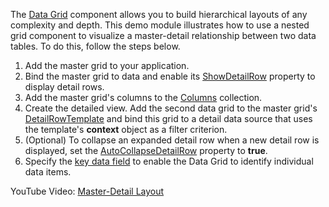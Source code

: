 The [Data Grid](https://docs.devexpress.com/Blazor/DevExpress.Blazor.DxDataGrid-1) component allows you to build hierarchical layouts of any complexity and depth. This demo module illustrates how to use a nested grid component to visualize a master-detail relationship between two data tables. To do this, follow the steps below.

1.  Add the master grid to your application.
2.  Bind the master grid to data and enable its [ShowDetailRow](https://docs.devexpress.com/Blazor/DevExpress.Blazor.DxDataGrid-1.ShowDetailRow) property to display detail rows.
3.  Add the master grid's columns to the [Columns](https://docs.devexpress.com/Blazor/DevExpress.Blazor.DxDataGrid-1.Columns) collection.
4.  Create the detailed view. Add the second data grid to the master grid's [DetailRowTemplate](https://docs.devexpress.com/Blazor/DevExpress.Blazor.DxDataGrid-1.DetailRowTemplate) and bind this grid to a detail data source that uses the template's **context** object as a filter criterion.
5.  (Optional) To collapse an expanded detail row when a new detail row is displayed, set the [AutoCollapseDetailRow](https://docs.devexpress.com/Blazor/DevExpress.Blazor.DxDataGrid-1.AutoCollapseDetailRow) property to **true**.
6.  Specify the [key data field](https://docs.devexpress.com/Blazor/DevExpress.Blazor.DxDataGrid-1.KeyFieldName) to enable the Data Grid to identify individual data items.

YouTube Video: [Master-Detail Layout](https://www.youtube.com/watch?v=dndSUsg1i7U&feature=youtu.be)
